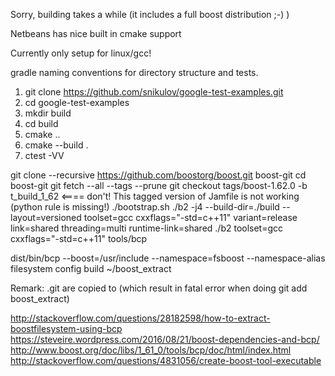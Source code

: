 Sorry, building takes a while (it includes a full boost distribution ;-) )


Netbeans has nice built in cmake support

Currently only setup for linux/gcc!

gradle naming conventions for directory structure and tests.

1. git clone https://github.com/snikulov/google-test-examples.git
2. cd google-test-examples
3. mkdir build
4. cd build
5. cmake ..
6. cmake --build .
7. ctest -VV



git clone --recursive https://github.com/boostorg/boost.git boost-git
cd boost-git
git fetch --all --tags --prune
git checkout tags/boost-1.62.0 -b t_build_1_62   <==== don't! This tagged version of Jamfile is not working (python rule is missing!)
./bootstrap.sh
./b2 -j4 --build-dir=./build --layout=versioned toolset=gcc cxxflags="-std=c++11" variant=release link=shared threading=multi runtime-link=shared
./b2 toolset=gcc cxxflags="-std=c++11" tools/bcp

dist/bin/bcp --boost=/usr/include --namespace=fsboost --namespace-alias filesystem config build ~/boost_extract

Remark: .git are copied to (which result in fatal error when doing git add boost_extract)


http://stackoverflow.com/questions/28182598/how-to-extract-boostfilesystem-using-bcp
https://steveire.wordpress.com/2016/08/21/boost-dependencies-and-bcp/
http://www.boost.org/doc/libs/1_61_0/tools/bcp/doc/html/index.html
http://stackoverflow.com/questions/4831056/create-boost-tool-executable
